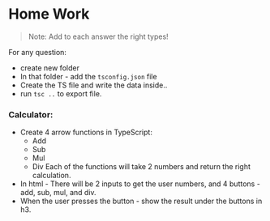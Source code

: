 # Home Work

> Note: Add to each answer the right types!

For any question:

- create new folder
- In that folder - add the `tsconfig.json` file
- Create the TS file and write the data inside..
- run `tsc ..` to export file.

### Calculator:

- Create 4 arrow functions in TypeScript:
  - Add
  - Sub
  - Mul
  - Div
    Each of the functions will take 2 numbers and return the right calculation.
- In html - There will be 2 inputs to get the user numbers, and 4 buttons - add, sub, mul, and div.
- When the user presses the button - show the result under the buttons in h3.
